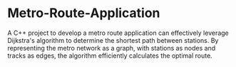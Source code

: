 # Metro-Route-Application
A C++ project to develop a metro route application can effectively leverage Dijkstra's algorithm to determine the shortest path between stations. By representing the metro network as a graph, with stations as nodes and tracks as edges, the algorithm efficiently calculates the optimal route.

